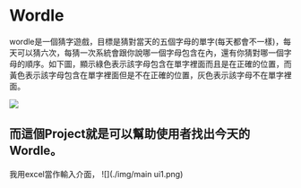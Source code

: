 # Wordle
wordle是一個猜字遊戲，目標是猜對當天的五個字母的單字(每天都會不一樣)，每天可以猜六次，每猜一次系統會跟你說哪一個字母包含在內，還有你猜對哪一個字母的順序。如下圖，顯示綠色表示該字母包含在單字裡面而且是在正確的位置，而黃色表示該字母包含在單字裡面但是不在正確的位置，灰色表示該字母不在單字裡面。

![](https://images.dappei.com/uploads/article_image/image/108599/medium_3b8ef3ed9eae240d.jpg)

## 而這個Project就是可以幫助使用者找出今天的Wordle。
我用excel當作輸入介面，
![](./img/main ui1.png)

